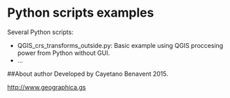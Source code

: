 # Python scripts examples
Several Python scripts:
- QGIS_crs_transforms_outside.py: Basic example using QGIS proccesing power from Python without GUI.
- ...

##About author
Developed by Cayetano Benavent 2015.

http://www.geographica.gs
